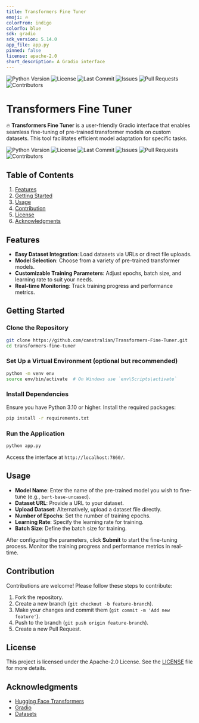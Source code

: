 ```yaml
---
title: Transformers Fine Tuner
emoji: 🔥
colorFrom: indigo
colorTo: blue
sdk: gradio
sdk_version: 5.14.0
app_file: app.py
pinned: false
license: apache-2.0
short_description: A Gradio interface
---
```


![Python Version](https://img.shields.io/badge/Python-3.10%2B-blue)
![License](https://img.shields.io/badge/License-Apache%202.0-blue)
![Last Commit](https://img.shields.io/github/last-commit/Canstralian/transformers-fine-tuner)
![Issues](https://img.shields.io/github/issues/Canstralian/transformers-fine-tuner)
![Pull Requests](https://img.shields.io/github/issues-pr/Canstralian/transformers-fine-tuner)
![Contributors](https://img.shields.io/github/contributors/Canstralian/transformers-fine-tuner)

# Transformers Fine Tuner

🔥 **Transformers Fine Tuner** is a user-friendly Gradio interface that enables seamless fine-tuning of pre-trained transformer models on custom datasets. This tool facilitates efficient model adaptation for specific tasks.

![Python Version](https://img.shields.io/badge/Python-3.10%2B-blue)
![License](https://img.shields.io/badge/License-Apache%202.0-blue)
![Last Commit](https://img.shields.io/github/last-commit/Canstralian/transformers-fine-tuner)
![Issues](https://img.shields.io/github/issues/Canstralian/transformers-fine-tuner)
![Pull Requests](https://img.shields.io/github/issues-pr/Canstralian/transformers-fine-tuner)
![Contributors](https://img.shields.io/github/contributors/Canstralian/transformers-fine-tuner)

## Table of Contents
1. [Features](#features)
2. [Getting Started](#getting-started)
3. [Usage](#usage)
4. [Contribution](#contribution)
5. [License](#license)
6. [Acknowledgments](#acknowledgments)

## Features

- **Easy Dataset Integration**: Load datasets via URLs or direct file uploads.
- **Model Selection**: Choose from a variety of pre-trained transformer models.
- **Customizable Training Parameters**: Adjust epochs, batch size, and learning rate to suit your needs.
- **Real-time Monitoring**: Track training progress and performance metrics.

## Getting Started

### Clone the Repository
```bash
git clone https://github.com/canstralian/Transformers-Fine-Tuner.git
cd transformers-fine-tuner
```

### Set Up a Virtual Environment (optional but recommended)
```bash
python -m venv env
source env/bin/activate  # On Windows use `env\Scripts\activate`
```

### Install Dependencies
Ensure you have Python 3.10 or higher. Install the required packages:
```bash
pip install -r requirements.txt
```

### Run the Application
```bash
python app.py
```
Access the interface at `http://localhost:7860/`.

## Usage

- **Model Name**: Enter the name of the pre-trained model you wish to fine-tune (e.g., `bert-base-uncased`).
- **Dataset URL**: Provide a URL to your dataset.
- **Upload Dataset**: Alternatively, upload a dataset file directly.
- **Number of Epochs**: Set the number of training epochs.
- **Learning Rate**: Specify the learning rate for training.
- **Batch Size**: Define the batch size for training.

After configuring the parameters, click **Submit** to start the fine-tuning process. Monitor the training progress and performance metrics in real-time.

## Contribution

Contributions are welcome! Please follow these steps to contribute:

1. Fork the repository.
2. Create a new branch (`git checkout -b feature-branch`).
3. Make your changes and commit them (`git commit -m 'Add new feature'`).
4. Push to the branch (`git push origin feature-branch`).
5. Create a new Pull Request.

## License

This project is licensed under the Apache-2.0 License. See the [LICENSE](LICENSE) file for more details.

## Acknowledgments

- [Hugging Face Transformers](https://huggingface.co/transformers/)
- [Gradio](https://gradio.app/)
- [Datasets](https://huggingface.co/docs/datasets/)

